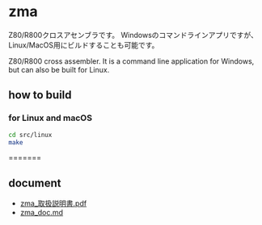 # zma

Z80/R800クロスアセンブラです。
Windowsのコマンドラインアプリですが、Linux/MacOS用にビルドすることも可能です。

Z80/R800 cross assembler.
It is a command line application for Windows, but can also be built for Linux.

## how to build

### for Linux and macOS

```sh
cd src/linux
make
```
=======
## document

- [zma_取扱説明書.pdf](zma_取扱説明書.pdf)
- [zma_doc.md](zma_doc.md)
